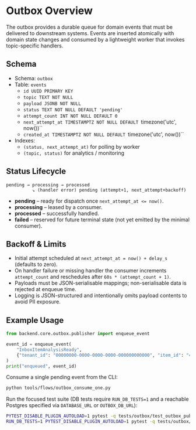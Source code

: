 # Outbox Overview

The outbox provides a durable queue for domain events that must be delivered to downstream systems. Events are inserted atomically with domain state changes and consumed by a lightweight worker that invokes topic-specific handlers.

## Schema

- Schema: `outbox`
- Table: `events`
  - `id UUID PRIMARY KEY`
  - `topic TEXT NOT NULL`
  - `payload JSONB NOT NULL`
  - `status TEXT NOT NULL DEFAULT 'pending'`
  - `attempt_count INT NOT NULL DEFAULT 0`
  - `next_attempt_at TIMESTAMPTZ NOT NULL DEFAULT `timezone('utc', now())``
  - `created_at TIMESTAMPTZ NOT NULL DEFAULT `timezone('utc', now())``
- Indexes:
  - `(status, next_attempt_at)` for polling by worker
  - `(topic, status)` for analytics / monitoring

## Status Lifecycle

```
pending → processing → processed
          ↘ (handler error) pending (attempt+1, next_attempt+backoff)
```

- **pending** – ready for dispatch once `next_attempt_at <= now()`.
- **processing** – leased by a consumer.
- **processed** – successfully handled.
- **failed** – reserved for future terminal state (not yet emitted by the minimal consumer).

## Backoff & Limits

- Initial attempt scheduled at `next_attempt_at = now() + delay_s` (defaults to zero).
- On handler failure or missing handler the consumer increments `attempt_count` and reschedules after `60s * (attempt_count + 1)`.
- Payloads must be JSON-serialisable mappings; non-serialisable data is rejected at enqueue time.
- Logging is JSON-structured and intentionally omits payload contents to avoid PII exposure.

## Example Usage

```python
from backend.core.outbox.publisher import enqueue_event

event_id = enqueue_event(
    "InboxItemAnalysisReady",
    {"tenant_id": "00000000-0000-0000-0000-000000000000", "item_id": "42"},
)
print("enqueued", event_id)
```

Consume a single pending event from the CLI:

```bash
python tools/flows/outbox_consume_one.py
```

Run the focused test suite (DB tests require `RUN_DB_TESTS=1` and a reachable Postgres specified via `DATABASE_URL` or `OUTBOX_DB_URL`):

```bash
PYTEST_DISABLE_PLUGIN_AUTOLOAD=1 pytest -q tests/outbox/test_outbox_publisher.py
RUN_DB_TESTS=1 PYTEST_DISABLE_PLUGIN_AUTOLOAD=1 pytest -q tests/outbox/test_outbox_db.py
```
